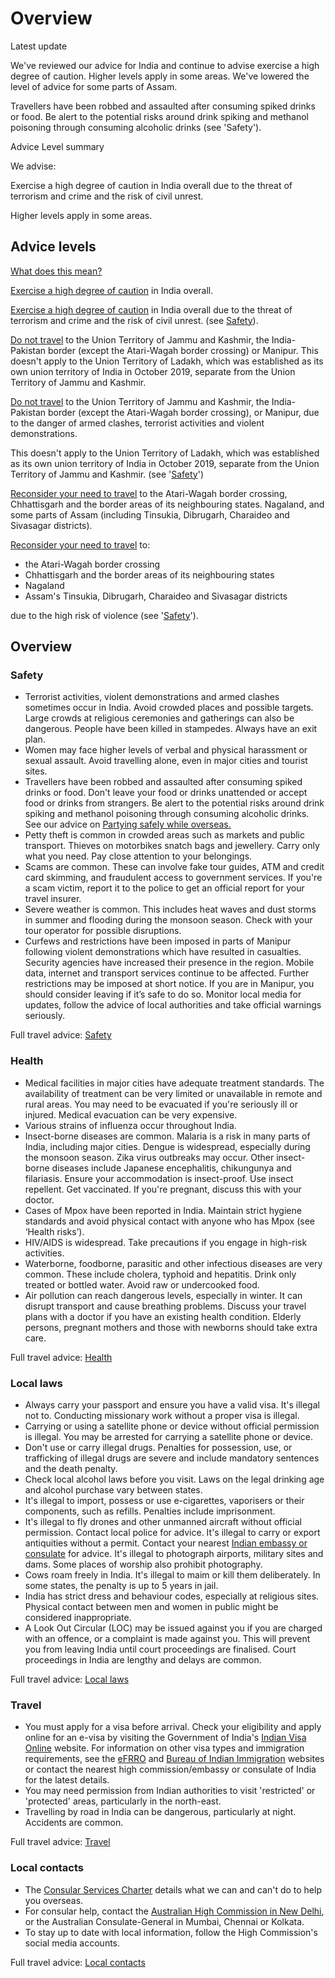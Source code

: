 # Overview

Latest update

We've reviewed our advice for India and continue to advise exercise a high degree of caution. Higher levels apply in some areas. We've lowered the level of advice for some parts of Assam.  
  
Travellers have been robbed and assaulted after consuming spiked drinks or food. Be alert to the potential risks around drink spiking and methanol poisoning through consuming alcoholic drinks (see 'Safety').

Advice Level summary

We advise:

Exercise a high degree of caution in India overall due to the threat of terrorism and crime and the risk of civil unrest.

Higher levels apply in some areas.

## Advice levels

[What does this mean?](/before-you-go/travel-advice-explained/)

[Exercise a high degree of caution](https://www.smartraveller.gov.au/consular-services/travel-advice-explained#level2) in India overall.

[Exercise a high degree of caution](https://www.smartraveller.gov.au/consular-services/travel-advice-explained#level2) in India overall due to the threat of terrorism and crime and the risk of civil unrest. (see [Safety](#safety)).

[Do not travel](https://www.smartraveller.gov.au/consular-services/travel-advice-explained#level4) to the Union Territory of Jammu and Kashmir, the India-Pakistan border (except the Atari-Wagah border crossing) or Manipur. This doesn't apply to the Union Territory of Ladakh, which was established as its own union territory of India in October 2019, separate from the Union Territory of Jammu and Kashmir.

[Do not travel](https://www.smartraveller.gov.au/consular-services/travel-advice-explained#level4) to the Union Territory of Jammu and Kashmir, the India-Pakistan border (except the Atari-Wagah border crossing), or Manipur, due to the danger of armed clashes, terrorist activities and violent demonstrations.

This doesn't apply to the Union Territory of Ladakh, which was established as its own union territory of India in October 2019, separate from the Union Territory of Jammu and Kashmir. (see '[Safety](#safety)')

[Reconsider your need to travel](https://www.smartraveller.gov.au/consular-services/travel-advice-explained#level3) to the Atari-Wagah border crossing, Chhattisgarh and the border areas of its neighbouring states. Nagaland, and some parts of Assam (including Tinsukia, Dibrugarh, Charaideo and Sivasagar districts).

[Reconsider your need to travel](https://www.smartraveller.gov.au/consular-services/travel-advice-explained#level3) to:

* the Atari-Wagah border crossing
* Chhattisgarh and the border areas of its neighbouring states
* Nagaland
* Assam's Tinsukia, Dibrugarh, Charaideo and Sivasagar districts

due to the high risk of violence (see '[Safety](#safety)').

## Overview

### Safety

* Terrorist activities, violent demonstrations and armed clashes sometimes occur in India. Avoid crowded places and possible targets. Large crowds at religious ceremonies and gatherings can also be dangerous. People have been killed in stampedes. Always have an exit plan.
* Women may face higher levels of verbal and physical harassment or sexual assault. Avoid travelling alone, even in major cities and tourist sites.
* Travellers have been robbed and assaulted after consuming spiked drinks or food. Don't leave your food or drinks unattended or accept food or drinks from strangers. Be alert to the potential risks around drink spiking and methanol poisoning through consuming alcoholic drinks.  See our advice on [Partying safely while overseas.](https://www.smartraveller.gov.au/before-you-go/safety/partying#methanol)
* Petty theft is common in crowded areas such as markets and public transport. Thieves on motorbikes snatch bags and jewellery. Carry only what you need. Pay close attention to your belongings.
* Scams are common. These can involve fake tour guides, ATM and credit card skimming, and fraudulent access to government services. If you're a scam victim, report it to the police to get an official report for your travel insurer.
* Severe weather is common. This includes heat waves and dust storms in summer and flooding during the monsoon season. Check with your tour operator for possible disruptions.
* Curfews and restrictions have been imposed in parts of Manipur following violent demonstrations which have resulted in casualties. Security agencies have increased their presence in the region. Mobile data, internet and transport services continue to be affected. Further restrictions may be imposed at short notice. If you are in Manipur, you should consider leaving if it’s safe to do so. Monitor local media for updates, follow the advice of local authorities and take official warnings seriously.

Full travel advice: [Safety](#safety)

### Health

* Medical facilities in major cities have adequate treatment standards. The availability of treatment can be very limited or unavailable in remote and rural areas. You may need to be evacuated if you're seriously ill or injured. Medical evacuation can be very expensive.
* Various strains of influenza occur throughout India.
* Insect-borne diseases are common. Malaria is a risk in many parts of India, including major cities. Dengue is widespread, especially during the monsoon season. Zika virus outbreaks may occur. Other insect-borne diseases include Japanese encephalitis, chikungunya and filariasis. Ensure your accommodation is insect-proof. Use insect repellent. Get vaccinated. If you're pregnant, discuss this with your doctor.
* Cases of Mpox have been reported in India. Maintain strict hygiene standards and avoid physical contact with anyone who has Mpox (see ‘Health risks’).
* HIV/AIDS is widespread. Take precautions if you engage in high-risk activities.
* Waterborne, foodborne, parasitic and other infectious diseases are very common. These include cholera, typhoid and hepatitis. Drink only treated or bottled water. Avoid raw or undercooked food.
* Air pollution can reach dangerous levels, especially in winter. It can disrupt transport and cause breathing problems. Discuss your travel plans with a doctor if you have an existing health condition. Elderly persons, pregnant mothers and those with newborns should take extra care.

Full travel advice: [Health](#health)

### Local laws

* Always carry your passport and ensure you have a valid visa. It's illegal not to. Conducting missionary work without a proper visa is illegal.
* Carrying or using a satellite phone or device without official permission is illegal. You may be arrested for carrying a satellite phone or device.
* Don't use or carry illegal drugs. Penalties for possession, use, or trafficking of illegal drugs are severe and include mandatory sentences and the death penalty.
* Check local alcohol laws before you visit. Laws on the legal drinking age and alcohol purchase vary between states.
* It's illegal to import, possess or use e-cigarettes, vaporisers or their components, such as refills. Penalties include imprisonment.
* It's illegal to fly drones and other unmanned aircraft without official permission. Contact local police for advice. It's illegal to carry or export antiquities without a permit. Contact your nearest [Indian embassy or consulate](https://protocol.dfat.gov.au/Public/Missions/91) for advice. It's illegal to photograph airports, military sites and dams. Some places of worship also prohibit photography.
* Cows roam freely in India. It's illegal to maim or kill them deliberately. In some states, the penalty is up to 5 years in jail.
* India has strict dress and behaviour codes, especially at religious sites. Physical contact between men and women in public might be considered inappropriate.
* A Look Out Circular (LOC) may be issued against you if you are charged with an offence, or a complaint is made against you. This will prevent you from leaving India until court proceedings are finalised. Court proceedings in India are lengthy and delays are common.

Full travel advice: [Local laws](#local-laws)

### Travel

* You must apply for a visa before arrival. Check your eligibility and apply online for an e-visa by visiting the Government of India's [Indian Visa Online](https://indianvisaonline.gov.in/evisa/tvoa.html) website. For information on other visa types and immigration requirements, see the [eFRRO](https://indianfrro.gov.in/eservices/home.jsp) and [Bureau of Indian Immigration](https://boi.gov.in/) websites or contact the nearest high commission/embassy or consulate of India for the latest details.
* You may need permission from Indian authorities to visit 'restricted' or 'protected' areas, particularly in the north-east.
* Travelling by road in India can be dangerous, particularly at night. Accidents are common.

Full travel advice: [Travel](#travel)

### Local contacts

* The [Consular Services Charter](/consular-services/consular-services-charter "Consular Services Charter") details what we can and can't do to help you overseas.
* For consular help, contact the [Australian High Commission in New Delhi](http://www.india.highcommission.gov.au/ndli/home.html), or the Australian Consulate-General in Mumbai, Chennai or Kolkata.
* To stay up to date with local information, follow the High Commission's social media accounts.

Full travel advice: [Local contacts](#local-contacts)